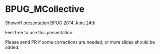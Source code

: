 BPUG_MCollective
================

Showoff presentation BPUG 2014 June 24th

Feel free to use this presentation.

Please send PR if some corrections are needed, or more slides should be added.
